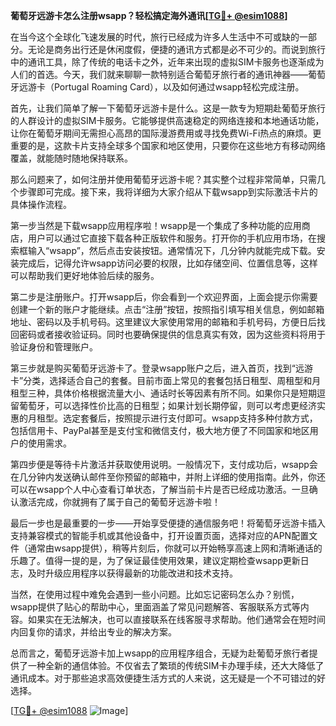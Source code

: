**葡萄牙远游卡怎么注册wsapp？轻松搞定海外通讯[[TG💪+ @esim1088](https://t.me/s/esim1088)]**

在当今这个全球化飞速发展的时代，旅行已经成为许多人生活中不可或缺的一部分。无论是商务出行还是休闲度假，便捷的通讯方式都是必不可少的。而说到旅行中的通讯工具，除了传统的电话卡之外，近年来出现的虚拟SIM卡服务也逐渐成为人们的首选。今天，我们就来聊聊一款特别适合葡萄牙旅行者的通讯神器——葡萄牙远游卡（Portugal Roaming Card），以及如何通过wsapp轻松完成注册。

首先，让我们简单了解一下葡萄牙远游卡是什么。这是一款专为短期赴葡萄牙旅行的人群设计的虚拟SIM卡服务。它能够提供高速稳定的网络连接和本地通话功能，让你在葡萄牙期间无需担心高昂的国际漫游费用或寻找免费Wi-Fi热点的麻烦。更重要的是，这款卡片支持全球多个国家和地区使用，只要你在这些地方有移动网络覆盖，就能随时随地保持联系。

那么问题来了，如何注册并使用葡萄牙远游卡呢？其实整个过程非常简单，只需几个步骤即可完成。接下来，我将详细为大家介绍从下载wsapp到实际激活卡片的具体操作流程。

第一步当然是下载wsapp应用程序啦！wsapp是一个集成了多种功能的应用商店，用户可以通过它直接下载各种正版软件和服务。打开你的手机应用市场，在搜索框输入“wsapp”，然后点击安装按钮。通常情况下，几分钟内就能完成下载。安装完成后，记得允许wsapp访问必要的权限，比如存储空间、位置信息等，这样可以帮助我们更好地体验后续的服务。

第二步是注册账户。打开wsapp后，你会看到一个欢迎界面，上面会提示你需要创建一个新的账户才能继续。点击“注册”按钮，按照指引填写相关信息，例如邮箱地址、密码以及手机号码。这里建议大家使用常用的邮箱和手机号码，方便日后找回密码或者接收验证码。同时也要确保提供的信息真实有效，因为这些资料将用于验证身份和管理账户。

第三步就是购买葡萄牙远游卡了。登录wsapp账户之后，进入首页，找到“远游卡”分类，选择适合自己的套餐。目前市面上常见的套餐包括日租型、周租型和月租型三种，具体价格根据流量大小、通话时长等因素有所不同。如果你只是短期逗留葡萄牙，可以选择性价比高的日租型；如果计划长期停留，则可以考虑更经济实惠的月租型。选定套餐后，按照提示进行支付即可。wsapp支持多种付款方式，包括信用卡、PayPal甚至是支付宝和微信支付，极大地方便了不同国家和地区用户的使用需求。

第四步便是等待卡片激活并获取使用说明。一般情况下，支付成功后，wsapp会在几分钟内发送确认邮件至你预留的邮箱中，并附上详细的使用指南。此外，你还可以在wsapp个人中心查看订单状态，了解当前卡片是否已经成功激活。一旦确认激活完成，你就拥有了属于自己的葡萄牙远游卡啦！

最后一步也是最重要的一步——开始享受便捷的通信服务吧！将葡萄牙远游卡插入支持兼容模式的智能手机或其他设备中，打开设置页面，选择对应的APN配置文件（通常由wsapp提供），稍等片刻后，你就可以开始畅享高速上网和清晰通话的乐趣了。值得一提的是，为了保证最佳使用效果，建议定期检查wsapp更新日志，及时升级应用程序以获得最新的功能改进和技术支持。

当然，在使用过程中难免会遇到一些小问题。比如忘记密码怎么办？别慌，wsapp提供了贴心的帮助中心，里面涵盖了常见问题解答、客服联系方式等内容。如果实在无法解决，也可以直接联系在线客服寻求帮助。他们通常会在短时间内回复你的请求，并给出专业的解决方案。

总而言之，葡萄牙远游卡加上wsapp的应用程序组合，无疑为赴葡萄牙旅行者提供了一种全新的通信体验。不仅省去了繁琐的传统SIM卡办理手续，还大大降低了通讯成本。对于那些追求高效便捷生活方式的人来说，这无疑是一个不可错过的好选择。

[[TG💪+ @esim1088](https://t.me/s/esim1088) ![Image](https://i.postimg.cc/4NQfJmqS/Snipaste-2025-05-13-00-14-12.png)]